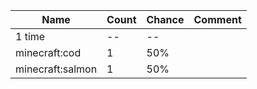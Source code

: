 | Name             | Count | Chance | Comment |
| ---------------- | ----- | ------ | ------- |
| 1 time           |    -- |     -- |         |
| minecraft:cod    |     1 |    50% |         |
| minecraft:salmon |     1 |    50% |         |